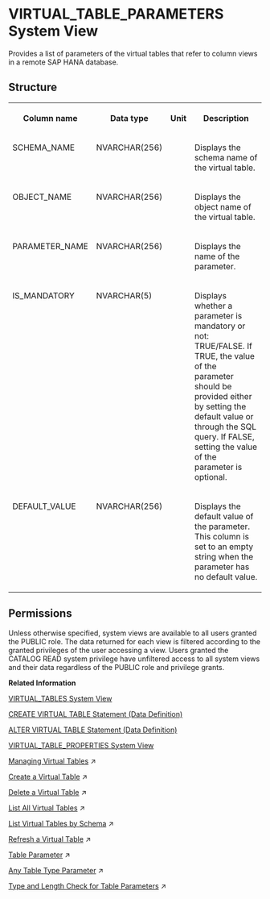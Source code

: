 <!-- loio95054e1f35f24ab590be5a18370da9a9 -->

# VIRTUAL\_TABLE\_PARAMETERS System View

Provides a list of parameters of the virtual tables that refer to column views in a remote SAP HANA database.



## Structure


<table>
<tr>
<th valign="top">

Column name

</th>
<th valign="top">

Data type

</th>
<th valign="top">

Unit

</th>
<th valign="top">

Description

</th>
</tr>
<tr>
<td valign="top">

SCHEMA\_NAME

</td>
<td valign="top">

NVARCHAR\(256\)

</td>
<td valign="top">

 

</td>
<td valign="top">

Displays the schema name of the virtual table.

</td>
</tr>
<tr>
<td valign="top">

OBJECT\_NAME

</td>
<td valign="top">

NVARCHAR\(256\)

</td>
<td valign="top">

 

</td>
<td valign="top">

Displays the object name of the virtual table.

</td>
</tr>
<tr>
<td valign="top">

PARAMETER\_NAME

</td>
<td valign="top">

NVARCHAR\(256\)

</td>
<td valign="top">

 

</td>
<td valign="top">

Displays the name of the parameter.

</td>
</tr>
<tr>
<td valign="top">

IS\_MANDATORY

</td>
<td valign="top">

NVARCHAR\(5\)

</td>
<td valign="top">

 

</td>
<td valign="top">

Displays whether a parameter is mandatory or not: TRUE/FALSE. If TRUE, the value of the parameter should be provided either by setting the default value or through the SQL query. If FALSE, setting the value of the parameter is optional.

</td>
</tr>
<tr>
<td valign="top">

DEFAULT\_VALUE

</td>
<td valign="top">

NVARCHAR\(256\)

</td>
<td valign="top">

 

</td>
<td valign="top">

Displays the default value of the parameter. This column is set to an empty string when the parameter has no default value.

</td>
</tr>
</table>



<a name="loio95054e1f35f24ab590be5a18370da9a9__section_dyl_fb1_fzb"/>

## Permissions

Unless otherwise specified, system views are available to all users granted the PUBLIC role. The data returned for each view is filtered according to the granted privileges of the user accessing a view. Users granted the CATALOG READ system privilege have unfiltered access to all system views and their data regardless of the PUBLIC role and privilege grants.

**Related Information**  


[VIRTUAL\_TABLES System View](virtual-tables-system-view-21031a8.md "Provides information about virtual tables.")

[CREATE VIRTUAL TABLE Statement \(Data Definition\)](../../010-SQL-Reference/012-SQL-Statements/create-virtual-table-statement-data-definition-d2a0406.md "Creates a virtual table at a remote source.")

[ALTER VIRTUAL TABLE Statement \(Data Definition\)](../../010-SQL-Reference/012-SQL-Statements/alter-virtual-table-statement-data-definition-5182698.md "Modifies a virtual table's column properties, and lets you refresh the metadata of a virtual table.")

[VIRTUAL\_TABLE\_PROPERTIES System View](virtual-table-properties-system-view-88396eb.md "Provides the properties set on virtual tables.")

[Managing Virtual Tables](https://help.sap.com/viewer/477aa413a36c4a95878460696fcc8896/2024_3_QRC/en-US/d16e86e414b54cd0b6facd4f6a2e7e01.html "Virtual tables point to remote tables or views in a remote source. When SQL queries are executed on a virtual table, they access the remote data as if it were stored locally.") :arrow_upper_right:

[Create a Virtual Table](https://help.sap.com/viewer/477aa413a36c4a95878460696fcc8896/2024_3_QRC/en-US/4ef3f55395dc47a89462b77b56d71f7f.html "Create a virtual table from the remote object of a remote source.") :arrow_upper_right:

[Delete a Virtual Table](https://help.sap.com/viewer/477aa413a36c4a95878460696fcc8896/2024_3_QRC/en-US/ebcb10f2c2d44b3294dfb0cadd88c396.html "Delete an existing virtual table from your schema using the SAP HANA database explorer.") :arrow_upper_right:

[List All Virtual Tables](https://help.sap.com/viewer/477aa413a36c4a95878460696fcc8896/2024_3_QRC/en-US/f4badb298616428ba585f68d4c68daa1.html "Provides a list of all virtual tables you have privilege to.") :arrow_upper_right:

[List Virtual Tables by Schema](https://help.sap.com/viewer/477aa413a36c4a95878460696fcc8896/2024_3_QRC/en-US/682a0b4ee20349a0b36d3d940a6efaa0.html "Display the virtual tables of a remote source by schema using SQL syntax.") :arrow_upper_right:

[Refresh a Virtual Table](https://help.sap.com/viewer/477aa413a36c4a95878460696fcc8896/2024_3_QRC/en-US/14ea22d516634790a29c2e3676dcb9b1.html "Update a virtual table to reflect metadata changes in the corresponding remote source table using SQL syntax.") :arrow_upper_right:

[Table Parameter](https://help.sap.com/viewer/d1cb63c8dd8e4c35a0f18aef632687f0/2024_3_QRC/en-US/9bd0c03743164aa7a87a93f9afb253b1.html "") :arrow_upper_right:

[Any Table Type Parameter](https://help.sap.com/viewer/d1cb63c8dd8e4c35a0f18aef632687f0/2024_3_QRC/en-US/9abb5bede2ac4d47abe3311062a7eb47.html "The any table type parameter is a table parameter whose type is defined during DDL time as a wildcard and is determined later during query compilation.") :arrow_upper_right:

[Type and Length Check for Table Parameters](https://help.sap.com/viewer/d1cb63c8dd8e4c35a0f18aef632687f0/2024_3_QRC/en-US/4c9b66c38d0d4cf68b38ed11c9a6b573.html "") :arrow_upper_right:

